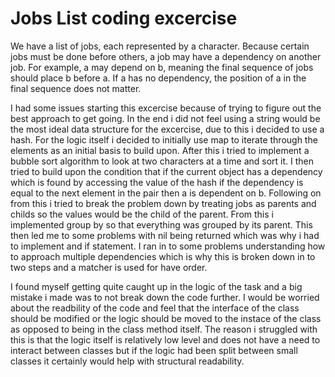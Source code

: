 # Jobs List coding excercise

We have a list of jobs, each represented by a character. Because certain jobs must be done before others, a job may have a
dependency on another job. For example, a may depend on b, meaning the final sequence of jobs should place b before a. If a has no dependency, the position of a in the final sequence does not matter.

I had some issues starting this excercise because of trying to figure out the best approach to get going. In the end i did not feel using a string would be the most ideal data structure for the excercise, due to this i decided to use a hash. For the logic itself i decided to initially use map to iterate through the elements as an initial basis to build upon. After this i tried to implement a bubble sort algorithm to look at two characters at a time and sort it. I then tried to build upon the condition that if the current object has a dependency which is found by accessing the value of the hash if the dependency is equal to the next element in the pair then a is dependent on b. Following on from this i tried to break the problem down by treating jobs as parents and childs so the values would be the child of the parent. From this i implemented group by so that everything was grouped by its parent. This then led me to some problems with nil being returned which was why i had to implement and if statement. I ran in to some problems understanding how to approach multiple dependencies which is why this is broken down in to two steps and a matcher is used for have order. 

I found myself getting quite caught up in the logic of the task and a big mistake i made was to not break down the code further. I would be worried about the readbility of the code and feel that the interface of the class should be modified or the logic should be moved to the instace of the class as opposed to being in the class method itself. The reason i struggled with this is that the logic itself is relatively low level and does not have a need to interact between classes but if the logic had been split between small classes it certainly would help with structural readability. 


